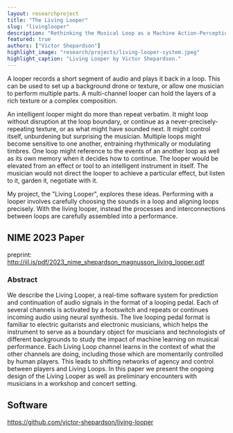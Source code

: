 ```yaml
---
layout: researchproject
title: "The Living Looper"
slug: "livinglooper"
description: "Rethinking the Musical Loop as a Machine Action-Perception Loop."
featured: true
authors: ["Victor Shepardson"]
highlight_image: "research/projects/living-looper-system.jpeg"
highlight_caption: "Living Looper by Victor Shepardson."
---
```


A looper records a short segment of audio and plays it back in a loop. This can be used to set up a background drone or texture, or allow one musician to perform multiple parts. A multi-channel looper can hold the layers of a rich texture or a complex composition.

An intelligent looper might do more than repeat verbatim. It might loop without disruption at the loop boundary, or continue as a never-precisely-repeating texture, or as what might have sounded next. It might control itself, unburdening but surprising the musician. Multiple loops might become sensitive to one another, entraining rhythmically or modulating timbres. One loop might reference to the events of an another loop as well as its own memory when it decides how to continue. The looper would be elevated from an effect or tool to an intelligent instrument in itself. The musician would not direct the looper to achieve a particular effect, but listen to it, garden it, negotiate with it. 

My project, the "Living Looper", explores these ideas. Performing with a looper involves carefully choosing the sounds in a loop and aligning loops precisely. With the living looper, instead the processes and interconnections between loops are carefully assembled into a performance.

## NIME 2023 Paper

preprint: http://iil.is/pdf/2023_nime_shepardson_magnusson_living_looper.pdf

### Abstract

We describe the Living Looper, a real-time software system for prediction and continuation of audio signals in the format of a looping pedal. Each of several channels is activated by a footswitch and repeats or continues incoming audio using neural synthesis. The live looping pedal format is familiar to electric guitarists and electronic musicians, which helps the instrument to serve as a boundary object for musicians and technologists of different backgrounds to study the impact of machine learning on musical performance. Each Living Loop channel learns in the context of what the other channels are doing, including those which are momentarily controlled by human players. This leads to shifting networks of agency and control between players and Living Loops. In this paper we present the ongoing design of the Living Looper as well as preliminary encounters with musicians in a workshop and concert setting.

## Software

https://github.com/victor-shepardson/living-looper

